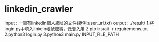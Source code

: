 # linkedin_crawler
input : 一個有linkedin個人網址的文件(範例:user_url.txt)
output : ./result/
1.將login.py中填入linkein帳號密碼，做登入用
2.pip install -r requirements.txt
2.python3 login.py
3.python3 main.py INPUT_FILE_PATH